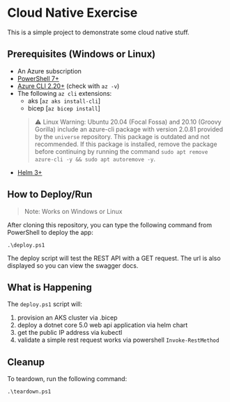 # Cloud Native Exercise

 This is a simple project to demonstrate some cloud native stuff.

## Prerequisites (Windows or Linux)

* An Azure subscription
* [PowerShell 7+][powershell install]
* [Azure CLI 2.20+][az install] (check with `az -v`)
* The following `az cli` extensions:
  - aks [`az aks install-cli`]
  - bicep [`az bicep install`] 
  > ⚠ Linux Warning: Ubuntu 20.04 (Focal Fossa) and 20.10 (Groovy Gorilla) include an azure-cli package with version 2.0.81 provided by the `universe` repository. This package is outdated and not recommended. If this package is installed, remove the package before continuing by running the command `sudo apt remove azure-cli -y && sudo apt autoremove -y`.
* [Helm 3+][Helm Install]


## How to Deploy/Run

> Note: Works on Windows or Linux 

After cloning this repository, you can type the following command from PowerShell to deploy the app:

`.\deploy.ps1`

The deploy script will test the REST API with a GET request. 
The url is also displayed so you can view the swagger docs.

## What is Happening

The `deploy.ps1` script will:
1. provision an AKS cluster via .bicep 
1. deploy a dotnet core 5.0 web api application via helm chart
1. get the public IP address via kubectl
1. validate a simple rest request works via powershell `Invoke-RestMethod`

## Cleanup

To teardown, run the following command:

`.\teardown.ps1`



[powershell install]: https://docs.microsoft.com/en-us/powershell/scripting/install/installing-powershell?view=powershell-7.1#powershell
[az install]: https://docs.microsoft.com/en-us/cli/azure/install-azure-cli#install
[Helm Install]:  https://helm.sh/docs/intro/install/#through-package-managers

